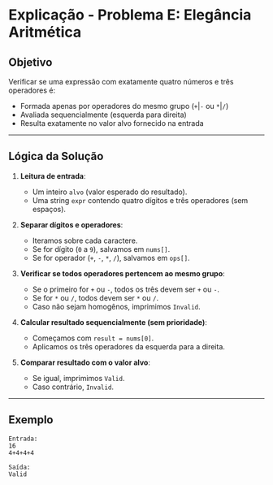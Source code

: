 # Explicação - Problema E: Elegância Aritmética

## Objetivo
Verificar se uma expressão com exatamente quatro números e três operadores é:
- Formada apenas por operadores do mesmo grupo (`+`|`-` ou `*`|`/`)
- Avaliada sequencialmente (esquerda para direita)
- Resulta exatamente no valor alvo fornecido na entrada

---

## Lógica da Solução

1. **Leitura de entrada**:
   - Um inteiro `alvo` (valor esperado do resultado).
   - Uma string `expr` contendo quatro dígitos e três operadores (sem espaços).

2. **Separar dígitos e operadores**:
   - Iteramos sobre cada caractere.
   - Se for dígito (`0` a `9`), salvamos em `nums[]`.
   - Se for operador (`+`, `-`, `*`, `/`), salvamos em `ops[]`.

3. **Verificar se todos operadores pertencem ao mesmo grupo**:
   - Se o primeiro for `+` ou `-`, todos os três devem ser `+` ou `-`.
   - Se for `*` ou `/`, todos devem ser `*` ou `/`.
   - Caso não sejam homogênos, imprimimos `Invalid`.

4. **Calcular resultado sequencialmente (sem prioridade)**:
   - Começamos com `result = nums[0]`.
   - Aplicamos os três operadores da esquerda para a direita.

5. **Comparar resultado com o valor alvo**:
   - Se igual, imprimimos `Valid`.
   - Caso contrário, `Invalid`.

---

## Exemplo
```
Entrada:
16
4+4+4+4

Saída:
Valid
```